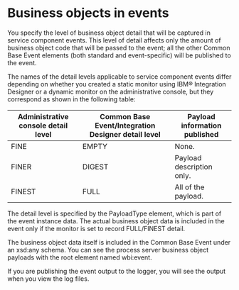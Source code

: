 <!-- image -->

# Business objects in events

You specify the level of business object detail that will be captured in service component
events. This level of detail affects only the amount of business object code that will be passed to
the event; all the other Common Base Event elements (both standard and event-specific) will be
published to the event.

The names of the detail levels applicable to service component events differ depending on whether
you created a static monitor using IBM® Integration
Designer
or a dynamic monitor on the administrative console, but they correspond as shown in the following
table:

| Administrative console detail level   | Common Base Event/Integration Designer detail level   | Payload information published   |
|---------------------------------------|-------------------------------------------------------|---------------------------------|
| FINE                                  | EMPTY                                                 | None.                           |
| FINER                                 | DIGEST                                                | Payload description only.       |
| FINEST                                | FULL                                                  | All of the payload.             |

The detail level is specified by the PayloadType element, which is part of the
event instance data. The actual business object data is included in the event only if the monitor is
set to record FULL/FINEST detail.

The business object data itself is included in the Common Base Event under an
xsd:any schema. You can see the process server business object payloads with the
root element named wbi:event.

If you are publishing the event output to the logger, you will see the output when you view the
log files.